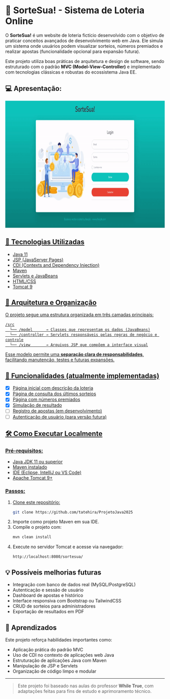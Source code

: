 # 🎲 SorteSua! - Sistema de Loteria Online

O **SorteSua!** é um website de loteria fictício desenvolvido com o objetivo de praticar conceitos avançados de desenvolvimento web em Java. Ele simula um sistema onde usuários podem visualizar sorteios, números premiados e realizar apostas (funcionalidade opcional para expansão futura).

Este projeto utiliza boas práticas de arquitetura e design de software, sendo estruturado com o padrão **MVC (Model-View-Controller)** e implementado com tecnologias clássicas e robustas do ecossistema Java EE.

## 💻 Apresentação:

<p align="center">
<a href="https://github.com/lucasmarcuzo/Projeto-Loteria-SorteSua">
<img  width="800"  height="400" src="presentation/SorteSua!.gif">
</p>

## 🚀 Tecnologias Utilizadas
- Java 11
- JSP (JavaServer Pages)
- CDI (Contexts and Dependency Injection)
- Maven
- Servlets e JavaBeans
- HTML/CSS
- Tomcat 9

## 🧱 Arquitetura e Organização

O projeto segue uma estrutura organizada em três camadas principais:

```
/src
  └── /model      → Classes que representam os dados (JavaBeans)
  └── /controller → Servlets responsáveis pelas regras de negócio e controle
  └── /view       → Arquivos JSP que compõem a interface visual
```

Esse modelo permite uma **separação clara de responsabilidades**, facilitando manutenção, testes e futuras expansões.

## 📸 Funcionalidades (atualmente implementadas)

- [x] Página inicial com descrição da loteria
- [x] Página de consulta dos últimos sorteios
- [x] Página com números premiados
- [x] Simulação de resultado
- [ ] Registro de apostas (em desenvolvimento)
- [ ] Autenticação de usuário (para versão futura)

## 🛠️ Como Executar Localmente

### Pré-requisitos:
- Java JDK 11 ou superior
- Maven instalado
- IDE (Eclipse, IntelliJ ou VS Code)
- Apache Tomcat 9+

### Passos:
1. Clone este repositório:
   ```bash
   git clone https://github.com/tatehira/ProjetoJava2025
   ```
2. Importe como projeto Maven em sua IDE.
3. Compile o projeto com:
   ```bash
   mvn clean install
   ```
4. Execute no servidor Tomcat e acesse via navegador:
   ```
   http://localhost:8080/sortesua/
   ```

## 💡 Possíveis melhorias futuras
- Integração com banco de dados real (MySQL/PostgreSQL)
- Autenticação e sessão de usuário
- Dashboard de apostas e histórico
- Interface responsiva com Bootstrap ou TailwindCSS
- CRUD de sorteios para administradores
- Exportação de resultados em PDF

## 🧠 Aprendizados

Este projeto reforça habilidades importantes como:

- Aplicação prática do padrão MVC
- Uso de CDI no contexto de aplicações web Java
- Estruturação de aplicações Java com Maven
- Manipulação de JSP e Servlets
- Organização de código limpo e modular

---

> Este projeto foi baseado nas aulas do professor **While True**, com adaptações feitas para fins de estudo e aprimoramento técnico.
